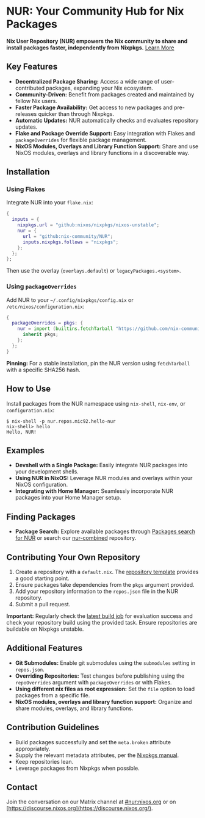 # NUR: Your Community Hub for Nix Packages

**Nix User Repository (NUR) empowers the Nix community to share and install packages faster, independently from Nixpkgs.** [Learn More](https://github.com/nix-community/NUR)

## Key Features

*   **Decentralized Package Sharing:**  Access a wide range of user-contributed packages, expanding your Nix ecosystem.
*   **Community-Driven:** Benefit from packages created and maintained by fellow Nix users.
*   **Faster Package Availability:**  Get access to new packages and pre-releases quicker than through Nixpkgs.
*   **Automatic Updates:** NUR automatically checks and evaluates repository updates.
*   **Flake and Package Override Support:** Easy integration with Flakes and `packageOverrides` for flexible package management.
*   **NixOS Modules, Overlays and Library Function Support:** Share and use NixOS modules, overlays and library functions in a discoverable way.

## Installation

### Using Flakes

Integrate NUR into your `flake.nix`:

```nix
{
  inputs = {
    nixpkgs.url = "github:nixos/nixpkgs/nixos-unstable";
    nur = {
      url = "github:nix-community/NUR";
      inputs.nixpkgs.follows = "nixpkgs";
    };
  };
};
```

Then use the overlay (`overlays.default`) or `legacyPackages.<system>`.

### Using `packageOverrides`

Add NUR to your `~/.config/nixpkgs/config.nix` or `/etc/nixos/configuration.nix`:

```nix
{
  packageOverrides = pkgs: {
    nur = import (builtins.fetchTarball "https://github.com/nix-community/NUR/archive/main.tar.gz") {
      inherit pkgs;
    };
  };
}
```

**Pinning:** For a stable installation, pin the NUR version using `fetchTarball` with a specific SHA256 hash.

## How to Use

Install packages from the NUR namespace using `nix-shell`, `nix-env`, or `configuration.nix`:

```console
$ nix-shell -p nur.repos.mic92.hello-nur
nix-shell> hello
Hello, NUR!
```

## Examples

*   **Devshell with a Single Package:** Easily integrate NUR packages into your development shells.
*   **Using NUR in NixOS:** Leverage NUR modules and overlays within your NixOS configuration.
*   **Integrating with Home Manager:** Seamlessly incorporate NUR packages into your Home Manager setup.

## Finding Packages

*   **Package Search:** Explore available packages through [Packages search for NUR](https://nur.nix-community.org/) or search our [nur-combined](https://github.com/nix-community/nur-combined) repository.

## Contributing Your Own Repository

1.  Create a repository with a `default.nix`. The [repository template](https://github.com/nix-community/nur-packages-template) provides a good starting point.
2.  Ensure packages take dependencies from the `pkgs` argument provided.
3.  Add your repository information to the `repos.json` file in the NUR repository.
4.  Submit a pull request.

**Important:**  Regularly check the [latest build job](https://github.com/nix-community/NUR/actions) for evaluation success and check your repository build using the provided task.  Ensure repositories are buildable on Nixpkgs unstable.

## Additional Features

*   **Git Submodules:** Enable git submodules using the `submodules` setting in `repos.json`.
*   **Overriding Repositories:** Test changes before publishing using the `repoOverrides` argument with `packageOverrides` or with Flakes.
*   **Using different nix files as root expression:**  Set the `file` option to load packages from a specific file.
*   **NixOS modules, overlays and library function support:** Organize and share modules, overlays, and library functions.

## Contribution Guidelines

*   Build packages successfully and set the `meta.broken` attribute appropriately.
*   Supply the relevant metadata attributes, per the [Nixpkgs manual](https://nixos.org/nixpkgs/manual/#sec-standard-meta-attributes).
*   Keep repositories lean.
*   Leverage packages from Nixpkgs when possible.

## Contact

Join the conversation on our Matrix channel at [#nur:nixos.org](https://matrix.to/#/#nur:nixos.org) or on [https://discourse.nixos.org](https://discourse.nixos.org/).